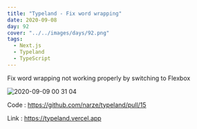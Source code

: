 ```yaml
---
title: "Typeland - Fix word wrapping"
date: 2020-09-08
day: 92
cover: "../../images/days/92.png"
tags:
  - Next.js
  - Typeland
  - TypeScript
---
```


Fix word wrapping not working properly by switching to Flexbox

![2020-09-09 00 31 04](https://user-images.githubusercontent.com/248741/92509647-c1b04f80-f234-11ea-806a-f2a9e2654a63.gif)

Code : https://github.com/narze/typeland/pull/15

Link : https://typeland.vercel.app
